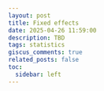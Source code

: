 ```yaml
---
layout: post
title: Fixed effects
date: 2025-04-26 11:59:00
description: TBD
tags: statistics
giscus_comments: true
related_posts: false
toc:
  sidebar: left
---
```

